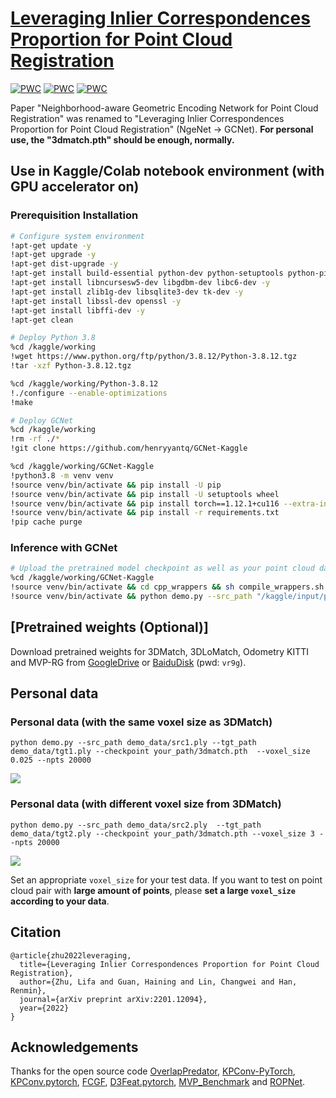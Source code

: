 # [Leveraging Inlier Correspondences Proportion for Point Cloud Registration](https://arxiv.org/pdf/2201.12094.pdf)

[![PWC](https://img.shields.io/endpoint.svg?url=https://paperswithcode.com/badge/neighborhood-aware-geometric-encoding-network/point-cloud-registration-on-3dmatch-at-least-2)](https://paperswithcode.com/sota/point-cloud-registration-on-3dmatch-at-least-2?p=neighborhood-aware-geometric-encoding-network)
[![PWC](https://img.shields.io/endpoint.svg?url=https://paperswithcode.com/badge/neighborhood-aware-geometric-encoding-network/point-cloud-registration-on-3dlomatch-10-30)](https://paperswithcode.com/sota/point-cloud-registration-on-3dlomatch-10-30?p=neighborhood-aware-geometric-encoding-network)
[![PWC](https://img.shields.io/endpoint.svg?url=https://paperswithcode.com/badge/neighborhood-aware-geometric-encoding-network/point-cloud-registration-on-3dmatch-at-least-1)](https://paperswithcode.com/sota/point-cloud-registration-on-3dmatch-at-least-1?p=neighborhood-aware-geometric-encoding-network)


Paper "Neighborhood-aware Geometric Encoding Network for Point Cloud Registration" was renamed to "Leveraging Inlier Correspondences Proportion for Point Cloud Registration" (NgeNet -> GCNet). **For personal use, the "3dmatch.pth" should be enough, normally.**

## Use in Kaggle/Colab notebook environment (with GPU accelerator on)

### Prerequisition Installation

```sh
# Configure system environment
!apt-get update -y
!apt-get upgrade -y
!apt-get dist-upgrade -y
!apt-get install build-essential python-dev python-setuptools python-pip python-smbus -y
!apt-get install libncursesw5-dev libgdbm-dev libc6-dev -y 
!apt-get install zlib1g-dev libsqlite3-dev tk-dev -y
!apt-get install libssl-dev openssl -y
!apt-get install libffi-dev -y
!apt-get clean

# Deploy Python 3.8
%cd /kaggle/working
!wget https://www.python.org/ftp/python/3.8.12/Python-3.8.12.tgz
!tar -xzf Python-3.8.12.tgz

%cd /kaggle/working/Python-3.8.12
!./configure --enable-optimizations
!make
```

```sh
# Deploy GCNet
%cd /kaggle/working
!rm -rf ./*
!git clone https://github.com/henryyantq/GCNet-Kaggle

%cd /kaggle/working/GCNet-Kaggle
!python3.8 -m venv venv
!source venv/bin/activate && pip install -U pip
!source venv/bin/activate && pip install -U setuptools wheel
!source venv/bin/activate && pip install torch==1.12.1+cu116 --extra-index-url https://download.pytorch.org/whl/cu116
!source venv/bin/activate && pip install -r requirements.txt
!pip cache purge
```

### Inference with GCNet

```sh
# Upload the pretrained model checkpoint as well as your point cloud data (plyfiles) to the "Data" section of your Kaggle workspace
%cd /kaggle/working/GCNet-Kaggle
!source venv/bin/activate && cd cpp_wrappers && sh compile_wrappers.sh
!source venv/bin/activate && python demo.py --src_path "/kaggle/input/path_to_your_src_plyfile.ply" --tgt_path "/kaggle/input/path_to_your_target_plyfile.ply" --checkpoint "/kaggle/input/path_to_your_GCNet_3dmatch.pth" --voxel_size 0.025 --npts 20000 --no_vis
```

## [Pretrained weights (Optional)]

Download pretrained weights for 3DMatch, 3DLoMatch, Odometry KITTI and MVP-RG from [GoogleDrive](https://drive.google.com/drive/folders/1JDn6zQfLdZfAVVboXRrrrCVRo48pRjyW?usp=sharing) or [BaiduDisk](https://pan.baidu.com/s/18G_Deim1UlSkY8wWoOiwnw) (pwd: `vr9g`).

## Personal data

### Personal data (with the same voxel size as 3DMatch)

```
python demo.py --src_path demo_data/src1.ply --tgt_path demo_data/tgt1.ply --checkpoint your_path/3dmatch.pth  --voxel_size 0.025 --npts 20000
```
![](demo_data/my_data1.png)

### Personal data (with different voxel size from 3DMatch)

```
python demo.py --src_path demo_data/src2.ply  --tgt_path demo_data/tgt2.ply --checkpoint your_path/3dmatch.pth --voxel_size 3 --npts 20000
```
![](demo_data/my_data2.png)

Set an appropriate `voxel_size` for your test data. If you want to test on point cloud pair with **large amount of points**, please **set a large `voxel_size` according to your data**.

## Citation

```
@article{zhu2022leveraging,
  title={Leveraging Inlier Correspondences Proportion for Point Cloud Registration},
  author={Zhu, Lifa and Guan, Haining and Lin, Changwei and Han, Renmin},
  journal={arXiv preprint arXiv:2201.12094},
  year={2022}
}
```

## Acknowledgements

Thanks for the open source code [OverlapPredator](https://github.com/overlappredator/OverlapPredator), [KPConv-PyTorch](https://github.com/HuguesTHOMAS/KPConv-PyTorch), [KPConv.pytorch](https://github.com/XuyangBai/KPConv.pytorch), [FCGF](https://github.com/chrischoy/FCGF), [D3Feat.pytorch](https://github.com/XuyangBai/D3Feat.pytorch), [MVP_Benchmark](https://github.com/paul007pl/MVP_Benchmark) and [ROPNet](https://github.com/zhulf0804/ROPNet).
